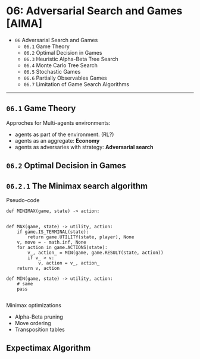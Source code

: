 # 06: Adversarial Search and Games [AIMA]

- `06` Adversarial Search and Games  
    * `06.1` Game Theory
    * `06.2` Optimal Decision in Games
    * `06.3` Heuristic Alpha-Beta Tree Search
    * `06.4` Monte Carlo Tree Search
    * `06.5` Stochastic Games
    * `06.6` Partially Observables Games
    * `06.7` Limitation of Game Search Algorithms

---

## `06.1` Game Theory

Approches for Multi-agents environments:
* agents as part of the environment. (RL?)
* agents as an aggregate: **Economy**
* agents as adversaries with strategy: **Adversarial search**



## `06.2` Optimal Decision in Games


## `06.2.1` The Minimax search algorithm



Pseudo-code

``` 
def MINIMAX(game, state) -> action:


def MAX(game, state) -> utility, action:
    if game.IS_TERMINAL(state):
        return game.UTILITY(state, player), None
    v, move = - math.inf, None
    for action in game.ACTIONS(state):
        v_, action_ = MIN(game, game.RESULT(state, action))
        if v_ > v:
            v, action = v_, action_
    return v, action

def MIN(game, state) -> utility, action:
    # same
    pass


```

Minimax optimizations
* Alpha-Beta pruning
* Move ordering
* Transposition tables

## Expectimax Algorithm